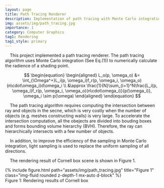 ```yaml
---
layout: page
title: Path Tracing Renderer 
description: Implementation of path tracing with Monte Carlo integration, BVH and light sampling
img: assets/img/path_tracing.jpg
importance: 1
category: Computer Graphics
tag1: Rendering
tag1_style: primary
---
```


<script src="https://polyfill.io/v3/polyfill.min.js?features=es6"></script>
<script id="MathJax-script" async src="https://cdn.jsdelivr.net/npm/mathjax@3/es5/tex-mml-chtml.js"></script>

&nbsp;&nbsp;&nbsp;&nbsp;This project implemented a path tracing renderer. The path tracing algorithm uses Monte Carlo integration (See Eq.(1)) to numerically calculate the radience of a shading point. 

$$
\begin{equation}
\begin{aligned}
L_o(p, \omega_o) &= \int_{\Omega^+}L_i(p, \omega_i)f_r(p, \omega_i, \omega_o)(n\cdot\omega_i)d\omega_i \\
                 &\approx \frac{1}{N}\sum_{i=1}^N\frac{L_i(p, \omega_i)f_r(p, \omega_i, \omega_o)(n\cdot\omega_i)}{p(\omega_i)},
                 \omega_i \sim p(\omega)
\end{aligned}
\end{equation}
$$

&nbsp;&nbsp;&nbsp;&nbsp;The path tracing algorithm requires computing the intersection between ray and objects in the secne, which is very costly when the number of objects (e.g. meshes constructing walls) is very large. To accelerate the intersection computation, all the obejects are divided into bouding boxes and forms bounding volume hierarchy (BVH). Therefore, the ray can hierarchically intersects with a few number of objects.

&nbsp;&nbsp;&nbsp;&nbsp;In addition, to improve the efficiency of the sampling in Monte Carlo integration, light sampling is used to replace the uniform sampling of all directions.

&nbsp;&nbsp;&nbsp;&nbsp;The rendering result of Cornell box scene is shown in Figure 1.

<div class="row">
    <div class="col-sm mt-3 mt-md-0">
        {% include figure.html path="assets/img/path_tracing.jpg" title="Figure 1" class="img-fluid rounded z-depth-1 mx-auto d-block" %}
    </div>
</div>
<div class="caption">
    Figure 1: Rendering results of Cornell box
</div>